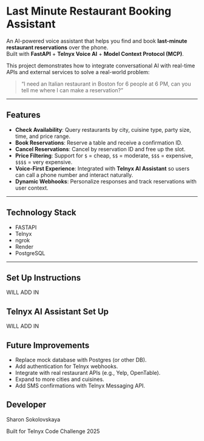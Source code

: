 # Last Minute Restaurant Booking Assistant

An AI-powered voice assistant that helps you find and book **last-minute restaurant reservations** over the phone.  
Built with **FastAPI** + **Telnyx Voice AI** + **Model Context Protocol (MCP)**.

This project demonstrates how to integrate conversational AI with real-time APIs and external services to solve a real-world problem:  
> “I need an Italian restaurant in Boston for 6 people at 6 PM, can you tell me where I can make a reservation?”

---

## Features
- **Check Availability**: Query restaurants by city, cuisine type, party size, time, and price range.  
- **Book Reservations**: Reserve a table and receive a confirmation ID.  
- **Cancel Reservations**: Cancel by reservation ID and free up the slot.  
- **Price Filtering**: Support for `$` = cheap, `$$` = moderate, `$$$` = expensive, `$$$$` = very expensive.  
- **Voice-First Experience**: Integrated with **Telnyx AI Assistant** so users can call a phone number and interact naturally.  
- **Dynamic Webhooks**: Personalize responses and track reservations with user context.

---

## Technology Stack

- FASTAPI
- Telnyx
- ngrok
- Render
- PostgreSQL

---

## Set Up Instructions

WILL ADD IN

## Telnyx AI Assistant Set Up

WILL ADD IN

## Future Improvements

- Replace mock database with Postgres (or other DB).
- Add authentication for Telnyx webhooks.
- Integrate with real restaurant APIs (e.g., Yelp, OpenTable).
- Expand to more cities and cuisines.
- Add SMS confirmations with Telnyx Messaging API.

## Developer

Sharon Sokolovskaya 

Built for Telnyx Code Challenge 2025

